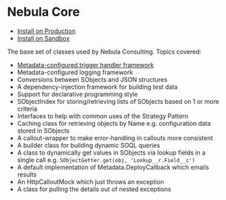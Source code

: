 # Nebula Core

 - [Install on Production](https://login.salesforce.com/packaging/installPackage.apexp?p0=04t0J0000002VTVQA2)
 - [Install on Sandbox](https://test.salesforce.com/packaging/installPackage.apexp?p0=04t0J0000002VTVQA2)

The base set of classes used by Nebula Consulting. Topics covered:

  - [Metadata-configured trigger handler framework](MetadataTriggerManager.md)
  - Metadata-configured logging framework
  - Conversions between SObjects and JSON structures
  - A dependency-injection framework for building test data
  - Support for declarative programming style
  - SObjectIndex for storing/retrieving lists of SObjects based on 1 or more criteria
  - Interfaces to help with common uses of the Strategy Pattern 
  - Caching class for retrieving objects by Name e.g. configuration data stored in SObjects
  - A callout-wrapper to make error-handling in callouts more consistent
  - A builder class for building dynamic SOQL queries
  - A class to dynamically get values in SObjects via lookup fields in a single call e.g. `SObjectGetter.get(obj, 'Lookup__r.Field__c')`
  - A default implementation of Metadata.DeployCallback which emails results
  - An HttpCalloutMock which just throws an exception
  - A class for pulling the details out of nested exceptions

